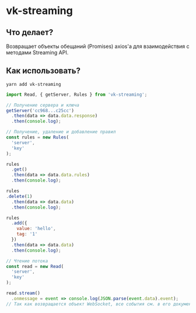 # vk-streaming

## Что делает?

Возвращает объекты обещаний (Promises) axios'а для взаимодействия с методами Streaming API.

## Как использовать?
```
yarn add vk-streaming
```
```javascript
import Read, { getServer, Rules } from 'vk-streaming';

// Получение сервера и ключа
getServer('cc968...c25cc')
  .then(data => data.data.response)
  .then(console.log);

// Получение, удаление и добавление правил
const rules = new Rules(
  'server',
  'key'
);

rules
  .get()
  .then(data => data.data.rules)
  .then(console.log);

rules
.delete(1) 
  .then(data => data.data)
  .then(console.log);

rules
  .add({
    value: 'hello',
    tag: '1'
  })
  .then(data => data.data)
  .then(console.log);

// Чтение потока
const read = new Read(
  'server',
  'key'
);

read.stream()
  .onmessage = event => console.log(JSON.parse(event.data).event);
// Так как возвращается объект WebSocket, все события см. в его документации
 ```

